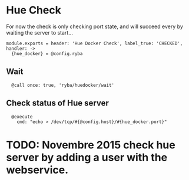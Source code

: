 
# Hue Check

For now the check is only checking port state, and will succeed every by waiting
the server to start...

    module.exports = header: 'Hue Docker Check', label_true: 'CHECKED', handler: ->
      {hue_docker} = @config.ryba

## Wait

      @call once: true, 'ryba/huedocker/wait'

## Check status of Hue server

      @execute
        cmd: "echo > /dev/tcp/#{@config.host}/#{hue_docker.port}"

  # TODO: Novembre 2015 check hue server by adding a user with the webservice.
